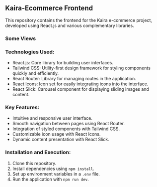 ## Kaira-Ecommerce Frontend

This repository contains the frontend for the Kaira e-commerce project, developed using React.js and various complementary libraries.

### Some Views


### Technologies Used:
- React.js: Core library for building user interfaces.
- Tailwind CSS: Utility-first design framework for styling components quickly and efficiently.
- React Router: Library for managing routes in the application.
- React Icons: Icon set for easily integrating icons into the interface.
- React Slick: Carousel component for displaying sliding images and content.

### Key Features:
- Intuitive and responsive user interface.
- Smooth navigation between pages using React Router.
- Integration of styled components with Tailwind CSS.
- Customizable icon usage with React Icons.
- Dynamic content presentation with React Slick.

### Installation and Execution:
1. Clone this repository.
2. Install dependencies using `npm install`.
3. Set up environment variables in a `.env` file.
4. Run the application with `npm run dev`.
